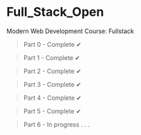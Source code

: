 # Full_Stack_Open
Modern Web Development Course: Fullstack

> Part 0 - Complete ✔

> Part 1 - Complete ✔

> Part 2 - Complete ✔

> Part 3 - Complete ✔

> Part 4 - Complete ✔

> Part 5 - Complete ✔

> Part 6 - In progress  . . .